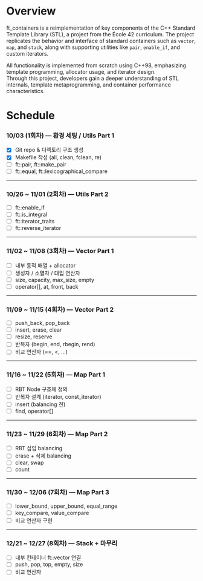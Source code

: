# Overview

ft_containers is a reimplementation of key components of the C++ Standard Template Library (STL), a project from the École 42 curriculum.
The project replicates the behavior and interface of standard containers such as `vector`, `map`, and `stack`, along with supporting utilities like `pair`, `enable_if`, and custom iterators.  

All functionality is implemented from scratch using C++98, emphasizing template programming, allocator usage, and iterator design.  
Through this project, developers gain a deeper understanding of STL internals, template metaprogramming, and container performance characteristics.

# Schedule

### 10/03 (1회차) — 환경 세팅 / Utils Part 1
- [x] Git repo & 디렉토리 구조 생성  
- [x] Makefile 작성 (all, clean, fclean, re)  
- [ ] ft::pair, ft::make_pair  
- [ ] ft::equal, ft::lexicographical_compare  

---

### 10/26 ~ 11/01 (2회차) — Utils Part 2
- [ ] ft::enable_if  
- [ ] ft::is_integral  
- [ ] ft::iterator_traits  
- [ ] ft::reverse_iterator  

---

### 11/02 ~ 11/08 (3회차) — Vector Part 1
- [ ] 내부 동적 배열 + allocator  
- [ ] 생성자 / 소멸자 / 대입 연산자  
- [ ] size, capacity, max_size, empty  
- [ ] operator[], at, front, back  

---

### 11/09 ~ 11/15 (4회차) — Vector Part 2
- [ ] push_back, pop_back  
- [ ] insert, erase, clear  
- [ ] resize, reserve  
- [ ] 반복자 (begin, end, rbegin, rend)  
- [ ] 비교 연산자 (==, <, …)  

---

### 11/16 ~ 11/22 (5회차) — Map Part 1
- [ ] RBT Node 구조체 정의  
- [ ] 반복자 설계 (iterator, const_iterator)  
- [ ] insert (balancing 전)  
- [ ] find, operator[]  

---

### 11/23 ~ 11/29 (6회차) — Map Part 2
- [ ] RBT 삽입 balancing  
- [ ] erase + 삭제 balancing  
- [ ] clear, swap  
- [ ] count  

---

### 11/30 ~ 12/06 (7회차) — Map Part 3
- [ ] lower_bound, upper_bound, equal_range  
- [ ] key_compare, value_compare  
- [ ] 비교 연산자 구현  

---

### 12/21 ~ 12/27 (8회차) — Stack + 마무리
- [ ] 내부 컨테이너 ft::vector 연결  
- [ ] push, pop, top, empty, size  
- [ ] 비교 연산자  
